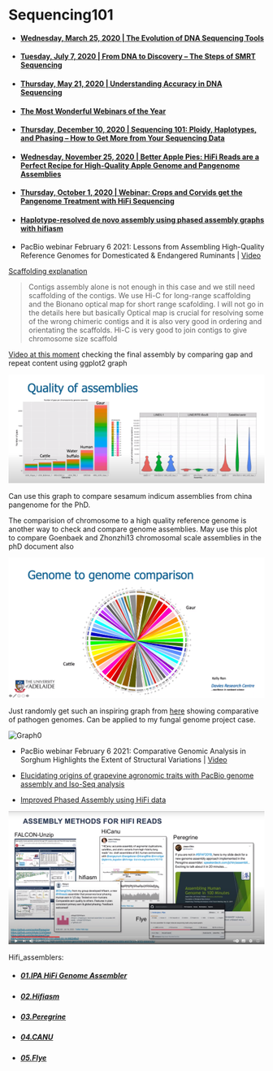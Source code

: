 # Sequencing101

- #### [Wednesday, March 25, 2020 | The Evolution of DNA Sequencing Tools](https://www.pacb.com/blog/the-evolution-of-dna-sequencing-tools/)

- #### [Tuesday, July 7, 2020 | From DNA to Discovery – The Steps of SMRT Sequencing](https://www.pacb.com/blog/steps-of-smrt-sequencing/)

- #### [Thursday, May 21, 2020 | Understanding Accuracy in DNA Sequencing](https://www.pacb.com/blog/understanding-accuracy-in-dna-sequencing/)

- #### [The Most Wonderful Webinars of the Year](https://www.pacb.com/blog/2020-webinars-of-the-year/)

- #### [Thursday, December 10, 2020 | Sequencing 101: Ploidy, Haplotypes, and Phasing – How to Get More from Your Sequencing Data](https://www.pacb.com/blog/ploidy-haplotypes-and-phasing/)

- #### [Wednesday, November 25, 2020 | Better Apple Pies: HiFi Reads are a Perfect Recipe for High-Quality Apple Genome and Pangenome Assemblies ](https://www.pacb.com/blog/apple-pangenome/)

- #### [Thursday, October 1, 2020 | Webinar: Crops and Corvids get the Pangenome Treatment with HiFi Sequencing](https://www.pacb.com/blog/crops-and-corvids-pangenome/)


- #### [Haplotype-resolved de novo assembly using phased assembly graphs with hifiasm](https://www.nature.com/articles/s41592-020-01056-5)



- PacBio webinar February 6 2021: Lessons from Assembling High-Quality Reference Genomes for Domesticated & Endangered Ruminants | [Video](https://youtu.be/RK0xDefnqB4)


[Scaffolding explanation](https://youtu.be/RK0xDefnqB4?t=643)

> Contigs assembly alone is not enough in this case and we still need scaffolding of the contigs. We use Hi-C for long-range scaffolding and the Bionano optical map for short range scafolding. I will not go in the details here but basically Optical map is crucial for resolving some of the wrong chimeric contigs and it is also very good in ordering and orientating the scaffolds. Hi-C is very good to join contigs to give chromosome size scaffold



[Video at this moment](https://youtu.be/RK0xDefnqB4?t=723) checking the final assembly by comparing gap and repeat content using ggplot2 graph


![Quality of assemblies](https://github.com/Yedomon/Sequencing101/blob/main/qualityasssembly.png?raw=true)

Can use this graph to compare sesamum indicum assemblies from china pangenome for the PhD.



The comparision of chromosome to a high quality reference genome is another way to check and compare genome assemblies. May use this plot to compare Goenbaek and Zhonzhi13 chromosomal scale assemblies in the phD document also


![quality of assemblies 2](https://github.com/Yedomon/Sequencing101/blob/main/qualityasssembly1.png?raw=true)





Just randomly get such an inspiring graph from [here](https://www.frontiersin.org/articles/10.3389/fmicb.2018.00660/full) showing comparative of pathogen genomes. Can be applied to my fungal genome project case.

![Graph0](https://www.frontiersin.org/files/Articles/308142/fmicb-09-00660-HTML/image_m/fmicb-09-00660-g001.jpg)




- PacBio webinar February 6 2021: Comparative Genomic Analysis in Sorghum Highlights the Extent of Structural Variations | [Video](https://youtu.be/maOj1iQf4ys)



- [Elucidating origins of grapevine agronomic traits with PacBio genome assembly and Iso-Seq analysis](https://youtu.be/IEghDVo6WKo)




- [Improved Phased Assembly using HiFi data](https://youtu.be/HHLJfTByNts)



![hifi_assemblers](https://github.com/Yedomon/Sequencing101/blob/main/Hifi_1.PNG?raw=true)



Hifi_assemblers:


- ##### [01.IPA HiFi Genome Assembler](https://github.com/PacificBiosciences/pbipa)
- ##### [02.Hifiasm](https://github.com/chhylp123/hifiasm#:~:text=Hifiasm%20is%20a%20fast%20haplotype,competitive%20with%20the%20best%20assemblers.)
- ##### [03.Peregrine](https://github.com/cschin/Peregrine)
- ##### [04.CANU](https://github.com/marbl/canu)
- ##### [05.Flye](https://github.com/fenderglass/Flye)





















